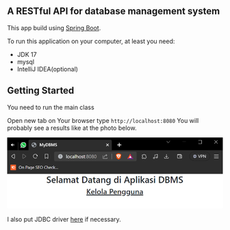 ## A RESTful API for database management system

This app build using [Spring Boot](https://spring.io/projects/spring-boot).

To run this application on your computer, at least you need:

- JDK 17
- mysql
- IntelliJ IDEA(optional)

## Getting Started

You need to run the main class

Open new tab on Your browser type `http://localhost:8080` You will probably see a results like at the photo below.

![localhost result](assets/01-Localhost-output.PNG)

I also put JDBC driver [here](assets/mysql-connector-j-8.0.32.jar) if necessary.
